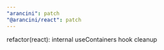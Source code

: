 ```yaml
---
"arancini": patch
"@arancini/react": patch
---
```


refactor(react): internal useContainers hook cleanup
